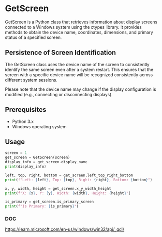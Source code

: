 # GetScreen

GetScreen is a Python class that retrieves information about display screens connected to a Windows system using the ctypes library. It provides methods to obtain the device name, coordinates, dimensions, and primary status of a specified screen.

## Persistence of Screen Identification
The GetScreen class uses the device name of the screen to consistently identify the same screen even after a system restart. This ensures that the screen with a specific device name will be recognized consistently across different system sessions.

Please note that the device name may change if the display configuration is modified (e.g., connecting or disconnecting displays).

## Prerequisites

- Python 3.x
- Windows operating system

## Usage

```python
screen = 1
get_screen = GetScreen(screen)
display_info = get_screen.display_name
print(display_info)

left, top, right, bottom = get_screen.left_top_right_bottom
print(f"Left: {left}, Top: {top}, Right: {right}, Bottom: {bottom}")

x, y, width, height = get_screen.x_y_width_height
print(f"X: {x}, Y: {y}, Width: {width}, Height: {height}")

is_primary = get_screen.is_primary_screen
print(f"Is Primary: {is_primary}")
```

### DOC
https://learn.microsoft.com/en-us/windows/win32/api/_gdi/
